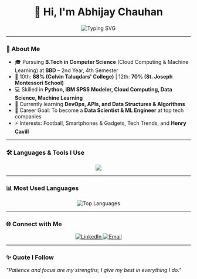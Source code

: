 <h1 align="center">👋 Hi, I'm Abhijay Chauhan</h1>

<p align="center">
  <img src="https://readme-typing-svg.herokuapp.com?font=Fira+Code&pause=1000&color=00F7FF&center=true&vCenter=true&width=600&lines=B.Tech+CS+Student+%7C+Cloud+%26+ML+Specialization;Aspiring+Data+Scientist+%26+ML+Engineer;Focused+%7C+Patient+%7C+Giving+My+Best;Tech+Explorer+%7C+Football+Lover+%7C+Henry+Cavill+Fan" alt="Typing SVG" />
</p>

---------------------------------

### 🚀 About Me  
- 🎓 Pursuing **B.Tech in Computer Science** (Cloud Computing & Machine Learning) at **BBD** – 2nd Year, 4th Semester  
- 🏫 10th: **88% (Colvin Taluqdars' College)** | 12th: **70% (St. Joseph Montessori School)**  
- 💻 Skilled in **Python, IBM SPSS Modeler, Cloud Computing, Data Science, Machine Learning**  
- 🌱 Currently learning **DevOps, APIs, and Data Structures & Algorithms**  
- 🎯 Career Goal: To become a **Data Scientist & ML Engineer** at top tech companies  
- ⚡ Interests: Football, Smartphones & Gadgets, Tech Trends, and **Henry Cavill**  

---

### 🛠️ Languages & Tools I Use  
<p align="center">
  <img src="https://skillicons.dev/icons?i=python,java,c,numpy,pandas,html,css,tailwind&theme=dark" />
</p>

---

### 📊 Most Used Languages  
<p align="center">
  <img src="https://github-readme-stats.vercel.app/api/top-langs/?username=abhijaychauhan&layout=compact&theme=tokyonight&hide_border=true&langs_count=8" alt="Top Languages" />
</p>

---

### 🌐 Connect with Me  
<p align="center">
  <a href="https://www.linkedin.com/in/abhijaychauhan" target="_blank">
    <img src="https://img.shields.io/badge/LinkedIn-0A66C2?style=for-the-badge&logo=linkedin&logoColor=white&labelColor=0A66C2&color=0A66C2&link=https://www.linkedin.com/in/abhijaychauhan" alt="LinkedIn" />
  </a>
  <a href="mailto:abhijaychauhan@example.com">
    <img src="https://img.shields.io/badge/Email-D14836?style=for-the-badge&logo=gmail&logoColor=white&labelColor=D14836&color=D14836" alt="Email" />
  </a>
</p>

---

### ✨ Quote I Follow  
*"Patience and focus are my strengths; I give my best in everything I do."*  
